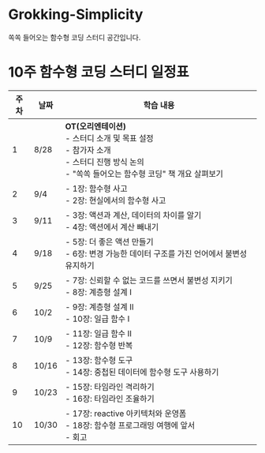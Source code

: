 # Grokking-Simplicity
쏙쏙 들어오는 함수형 코딩 스터디 공간입니다.
# 10주 함수형 코딩 스터디 일정표

| 주차 | 날짜 | 학습 내용 |
|------|------|-----------|
| 1 | 8/28 | **OT(오리엔테이션)**<br>- 스터디 소개 및 목표 설정<br>- 참가자 소개<br>- 스터디 진행 방식 논의<br>- "쏙쏙 들어오는 함수형 코딩" 책 개요 살펴보기 |
| 2 | 9/4 | - 1장: 함수형 사고<br>- 2장: 현실에서의 함수형 사고 |
| 3 | 9/11 | - 3장: 액션과 계산, 데이터의 차이를 알기<br>- 4장: 액션에서 계산 빼내기 |
| 4 | 9/18 | - 5장: 더 좋은 액션 만들기<br>- 6장: 변경 가능한 데이터 구조를 가진 언어에서 불변성 유지하기 |
| 5 | 9/25 | - 7장: 신뢰할 수 없는 코드를 쓰면서 불변성 지키기<br>- 8장: 계층형 설계 I |
| 6 | 10/2 | - 9장: 계층형 설계 II<br>- 10장: 일급 함수 I |
| 7 | 10/9 | - 11장: 일급 함수 II<br>- 12장: 함수형 반복 |
| 8 | 10/16 | - 13장: 함수형 도구<br>- 14장: 중첩된 데이터에 함수형 도구 사용하기 |
| 9 | 10/23 | - 15장: 타임라인 격리하기<br>- 16장: 타임라인 조율하기 |
| 10 | 10/30 | - 17장: reactive 아키텍처와 운영폼<br>- 18장: 함수형 프로그래밍 여행에 앞서<br>- 회고 |
